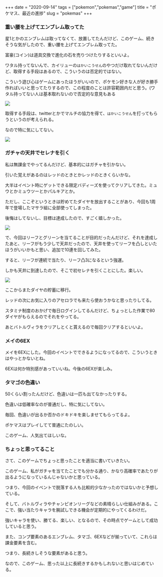 +++
date = "2020-09-14"
tags = ["pokemon","pokemas","game"]
title = "ポケマス、最近の進捗"
slug = "pokemas"
+++

### 重い腰を上げてエンブレム取ってた

星1とかのエンブレムは取ってなくて、放置してたんだけど、このゲーム、続きそうな気がしたので、重い腰を上げてエンブレム取ってた。


富豪(コイン)は道具交換で進化の石を売りつけたりするといいよ。

ワタル持ってないんで、カイリューの`はかいこうせん`のやつだけ取れてないんだけど、取得する手段はあるので、こういうのは否定的ではない。

こういう遊び心はゲームにあったほうがいいので、ポケモン好きな人が好き勝手作ればいいと思ってたりするので、この程度のことは許容範囲内だと思う。(ワタル持ってない人は基本取れないので否定的な意見もある

![](https://raw.githubusercontent.com/mba-hack/images/master/pokemas_20200914_img_2963.png)

取得する手段は、twitterとかでマルチの協力を得て、`はかいこうせん`を打ってもらうというのが考えられる。

なので特に気にしてない。

![](https://raw.githubusercontent.com/mba-hack/images/master/pokemas_20200914_img_2964.png)

### ガチャの天井でセレナを引く

私は無課金でやってるんだけど、基本的にはガチャを引かない。

引いた覚えがあるのはレッドのときとかレッドのときくらいかな。

大半はイベント時にゲットできる限定バディーズを使ってクリアしてきた。ミュウとかミュウツーとかパルキアとか。

ただし、ここぞというときは貯めてたダイヤを放出することがあり、今回も1周年で登場したマサラ組に全部使ってしまった。

後悔はしてないし、目標は達成したので、すごく嬉しかった。

![](https://raw.githubusercontent.com/mba-hack/images/master/pokemas_20200914_img_2965.png)

で、今回はリーフとグリーンを当てることが目的だったんだけど、それを達成したあと、リーフがもう少しで天井だったので、天井を使ってリーフを凸しといたほうがいいかもと思い、追加で10連を回してみた。

すると、リーフが連続で当たり、リーフ凸3になるという強運。

しかも天井に到達したので、そこで初セレナを引くことにした。楽しい。

![](https://raw.githubusercontent.com/mba-hack/images/master/pokemas_20200914_img_2966.png)

ここからまたダイヤの貯蓄に移行。

レッドの次にお気に入りのアセロラでも来たら使おうかなと思ったりしてる。

スタミナ制度のおかげで毎日ログインしてるんだけど、ちょっとした作業で80ダイヤがもらえるのでそれをやってる。

あとバトルヴィラをクリアしとくと貰えるので毎回クリアするといいよ。

### メイの6EX

メイを6EXにした。今回のイベントでできるようになってるので、こういうときはやっとかないとね。

6EXは何か特別感があっていいね。今後の6EXが楽しみ。

### タマゴの色違い

50くらい割ったんだけど、色違いは一匹も出てなかったりする。

色違いは低確率なのが普通だし、特に気にしてない。

毎回、色違いが出るか否かのドキドキを楽しませてもらってるよ。

ポケマスはプレイしてて普通にたのしい。

このゲーム、人気出てほしいな。

### ちょっと思ってること

さて、このゲームでちょっと思ったことを適当に書いていきたい。

このゲーム、私がガチャを当てたことでも分かる通り、かなり高確率であたりが出るようになっているんじゃないかと思っている。

つまり、今回のイベントで脱落する人も比較的少なかったのではないかと予想している。

そして、バトルヴィラやチャンピオンリーグなどの素晴らしい仕組みがある。ここで、強い当たりキャラを腕試しできる機会が定期的にやってくるわけだ。

強いキャラを使い、勝てる、楽しい、となるので、その時点でゲームとして成功していると思う。

また、コンプ要素のあるエンブレム、タマゴ、6EXなどが揃っていて、これらは課金要素を含む。

つまり、長続きしそうな要素があると思う。

なので、このゲーム、思った以上に長続きするかもしれないと思いはじめている。

